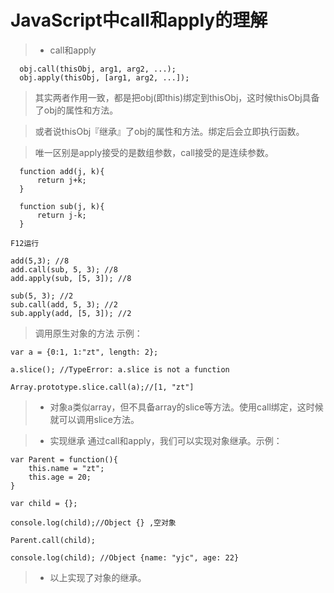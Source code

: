# JavaScript中call和apply的理解

> * call和apply

      obj.call(thisObj, arg1, arg2, ...);
      obj.apply(thisObj, [arg1, arg2, ...]);
>其实两者作用一致，都是把obj(即this)绑定到thisObj，这时候thisObj具备了obj的属性和方法。

>或者说thisObj『继承』了obj的属性和方法。绑定后会立即执行函数。

>唯一区别是apply接受的是数组参数，call接受的是连续参数。

      function add(j, k){
          return j+k;
      }

      function sub(j, k){
          return j-k;
      }

    F12运行

    add(5,3); //8
    add.call(sub, 5, 3); //8
    add.apply(sub, [5, 3]); //8

    sub(5, 3); //2
    sub.call(add, 5, 3); //2
    sub.apply(add, [5, 3]); //2
    
>调用原生对象的方法
示例：

    var a = {0:1, 1:"zt", length: 2}; 

    a.slice(); //TypeError: a.slice is not a function

    Array.prototype.slice.call(a);//[1, "zt"]
    
> * 对象a类似array，但不具备array的slice等方法。使用call绑定，这时候就可以调用slice方法。

> * 实现继承  通过call和apply，我们可以实现对象继承。示例：

    var Parent = function(){
        this.name = "zt";
        this.age = 20;
    }

    var child = {};

    console.log(child);//Object {} ,空对象

    Parent.call(child);

    console.log(child); //Object {name: "yjc", age: 22}
> * 以上实现了对象的继承。

